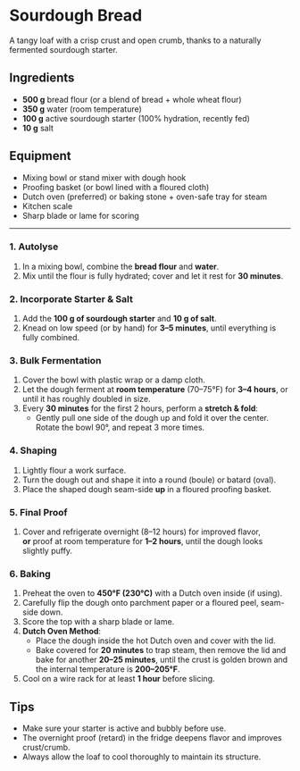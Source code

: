 # Sourdough Bread

A tangy loaf with a crisp crust and open crumb, thanks to a naturally fermented sourdough starter.

## Ingredients

- **500 g** bread flour (or a blend of bread + whole wheat flour)
- **350 g** water (room temperature)
- **100 g** active sourdough starter (100% hydration, recently fed)
- **10 g** salt

## Equipment

- Mixing bowl or stand mixer with dough hook
- Proofing basket (or bowl lined with a floured cloth)
- Dutch oven (preferred) or baking stone + oven-safe tray for steam
- Kitchen scale
- Sharp blade or lame for scoring

---

### 1. Autolyse

1. In a mixing bowl, combine the **bread flour** and **water**.
2. Mix until the flour is fully hydrated; cover and let it rest for **30 minutes**.

### 2. Incorporate Starter & Salt

1. Add the **100 g of sourdough starter** and **10 g of salt**.
2. Knead on low speed (or by hand) for **3–5 minutes**, until everything is fully combined.

### 3. Bulk Fermentation

1. Cover the bowl with plastic wrap or a damp cloth.
2. Let the dough ferment at **room temperature** (70–75°F) for **3–4 hours**, or until it has roughly doubled in size.
3. Every **30 minutes** for the first 2 hours, perform a **stretch & fold**:
   - Gently pull one side of the dough up and fold it over the center. Rotate the bowl 90°, and repeat 3 more times.

### 4. Shaping

1. Lightly flour a work surface.
2. Turn the dough out and shape it into a round (boule) or batard (oval).  
3. Place the shaped dough seam-side **up** in a floured proofing basket.

### 5. Final Proof

1. Cover and refrigerate overnight (8–12 hours) for improved flavor,  
   **or** proof at room temperature for **1–2 hours**, until the dough looks slightly puffy.

### 6. Baking

1. Preheat the oven to **450°F (230°C)** with a Dutch oven inside (if using).
2. Carefully flip the dough onto parchment paper or a floured peel, seam-side down.
3. Score the top with a sharp blade or lame.
4. **Dutch Oven Method**:
   - Place the dough inside the hot Dutch oven and cover with the lid.  
   - Bake covered for **20 minutes** to trap steam, then remove the lid and bake for another **20–25 minutes**, until the crust is golden brown and the internal temperature is **200–205°F**.
5. Cool on a wire rack for at least **1 hour** before slicing.

## Tips

- Make sure your starter is active and bubbly before use.
- The overnight proof (retard) in the fridge deepens flavor and improves crust/crumb.
- Always allow the loaf to cool thoroughly to maintain its structure.

